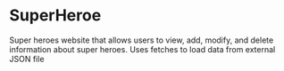 # SuperHeroe
Super heroes  website that allows users to view, add, modify, and delete information about super heroes. Uses fetches to load data from external JSON file
